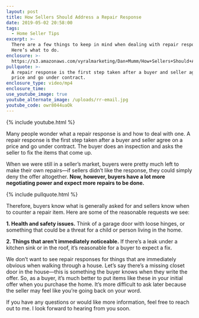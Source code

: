 ```yaml
---
layout: post
title: How Sellers Should Address a Repair Response
date: 2019-05-02 20:58:00
tags:
  - Home Seller Tips
excerpt: >-
  There are a few things to keep in mind when dealing with repair responses.
  Here’s what to do.
enclosure: >-
  https://s3.amazonaws.com/vyralmarketing/Dan+Mumm/How+Sellers+Should+Address+a+Repair+Response.mp4
pullquote: >-
  A repair response is the first step taken after a buyer and seller agree on a
  price and go under contract.
enclosure_type: video/mp4
enclosure_time:
use_youtube_image: true
youtube_alternate_image: /uploads/rr-email.jpg
youtube_code: owr8044uaOk
---
```


{% include youtube.html %}

Many people wonder what a repair response is and how to deal with one. A repair response is the first step taken after a buyer and seller agree on a price and go under contract. The buyer does an inspection and asks the seller to fix the items that come up.

When we were still in a seller’s market, buyers were pretty much left to make their own repairs—if sellers didn’t like the response, they could simply deny the offer altogether. **Now, however, buyers have a lot more negotiating power and expect more repairs to be done.**

{% include pullquote.html %}

Therefore, buyers know what is generally asked for and sellers know when to counter a repair item. Here are some of the reasonable requests we see:

**1\. Health and safety issues.** Think of a garage door with loose hinges, or something that could be a threat for a child or person living in the home.&nbsp;

**2\. Things that aren’t immediately noticeable.** If there’s a leak under a kitchen sink or in the roof, it’s reasonable for a buyer to expect a fix.&nbsp;

We don’t want to see repair responses for things that are immediately obvious when walking through a house. Let’s say there’s a missing closet door in the house—this is something the buyer knows when they write the offer. So, as a buyer, it’s much better to put items like these in your initial offer when you purchase the home. It’s more difficult to ask later because the seller may feel like you’re going back on your word.&nbsp;

If you have any questions or would like more information, feel free to reach out to me. I look forward to hearing from you soon.
